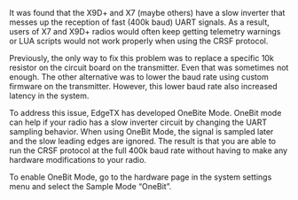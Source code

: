 It was found that the X9D+ and X7 (maybe others) have a slow inverter that messes up the reception of fast (400k baud) UART signals. As a result, users of X7 and X9D+ radios would often keep getting telemetry warnings or LUA scripts would not work properly when using the CRSF protocol.

Previously, the only way to fix this problem was to replace a specific 10k resistor on the circuit board on the transmitter. Even that was sometimes not enough. The other alternative was to lower the baud rate using custom firmware on the transmitter. However, this lower baud rate also increased latency in the system.

To address this issue, EdgeTX has developed OneBite Mode.  OneBit mode can help if your radio has a slow inverter circuit by changing the UART sampling behavior.  When using OneBit Mode, the signal is sampled later and the slow leading edges are ignored.  The result is that you are able to run the CRSF protocol at the full 400k baud rate without having to make any hardware modifications to your radio.

To enable OneBit Mode, go to the hardware page in the system settings menu and select the Sample Mode “OneBit”. 

